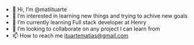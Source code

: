 - 👋 Hi, I’m @matiituarte
- 👀 I’m interested in learning new things and trying to achive new goals
- 🌱 I’m currently learning Full stack developer at Henry
- 💞️ I’m looking to collaborate on any project I can learn from
- 📫 How to reach me ituartematias@gmail.com

<!---
matiituarte/matiituarte is a ✨ special ✨ repository because its `README.md` (this file) appears on your GitHub profile.
You can click the Preview link to take a look at your changes.
--->
